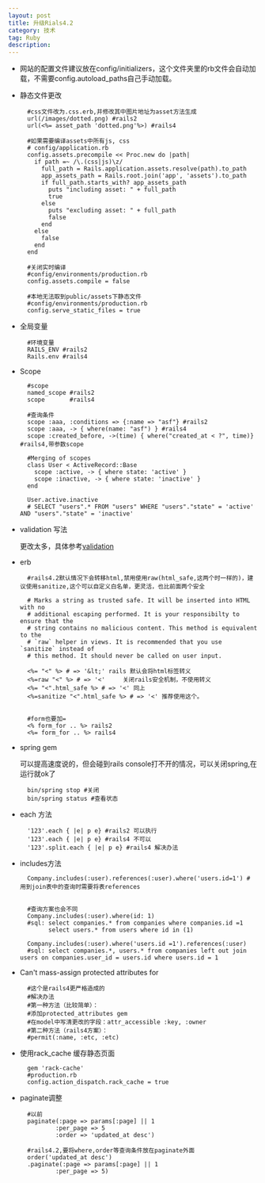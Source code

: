 ```yaml
---
layout: post
title: 升级Rials4.2
category: 技术
tag: Ruby
description:
---
```


- 网站的配置文件建议放在config/initializers，这个文件夹里的rb文件会自动加载，不需要config.autoload_paths自己手动加载。

- 静态文件更改

        #css文件改为.css.erb,并修改其中图片地址为asset方法生成
        url(/images/dotted.png) #rails2
        url(<%= asset_path 'dotted.png'%>) #rails4

        #如果需要编译assets中所有js, css
        # config/application.rb
        config.assets.precompile << Proc.new do |path|
          if path =~ /\.(css|js)\z/
            full_path = Rails.application.assets.resolve(path).to_path
            app_assets_path = Rails.root.join('app', 'assets').to_path
            if full_path.starts_with? app_assets_path
              puts "including asset: " + full_path
              true
            else
              puts "excluding asset: " + full_path
              false
            end
          else
            false
          end
        end

        #关闭实时编译
        #config/environments/production.rb
        config.assets.compile = false

        #本地无法取到public/assets下静态文件
        #config/environments/production.rb
        config.serve_static_files = true

- 全局变量

        #环境变量
        RAILS_ENV #rails2
        Rails.env #rails4

- Scope

        #scope
        named_scope #rails2
        scope       #rails4

        #查询条件
        scope :aaa, :conditions => {:name => "asf"} #rails2
        scope :aaa, -> { where(name: "asf") } #rails4
        scope :created_before, ->(time) { where("created_at < ?", time)} #rails4,带参数scope

        #Merging of scopes
        class User < ActiveRecord::Base
          scope :active, -> { where state: 'active' }
          scope :inactive, -> { where state: 'inactive' }
        end

        User.active.inactive
        # SELECT "users".* FROM "users" WHERE "users"."state" = 'active' AND "users"."state" = 'inactive'

- validation 写法

     更改太多，具体参考[validation](http://guides.rubyonrails.org/active_record_validations.html)

- erb

        #rails4.2默认情况下会转移html,禁用使用raw(html_safe,这两个时一样的)，建议使用sanitize,这个可以自定义白名单，更灵活，也比前面两个安全

        # Marks a string as trusted safe. It will be inserted into HTML with no
        # additional escaping performed. It is your responsibilty to ensure that the
        # string contains no malicious content. This method is equivalent to the
        # `raw` helper in views. It is recommended that you use `sanitize` instead of
        # this method. It should never be called on user input.

        <%= "<" %> # => '&lt;' rails 默认会将html标签转义
        <%=raw "<" %> # => '<'     关闭rails安全机制，不使用转义
        <%= "<".html_safe %> # => '<' 同上
        <%=sanitize "<".html_safe %> # => '<' 推荐使用这个。


        #form也要加=
        <% form_for .. %> rails2
        <%= form_for .. %> rails4

- spring gem

    可以提高速度说的，但会碰到rails console打不开的情况，可以关闭spring,在运行就ok了

        bin/spring stop #关闭
        bin/spring status #查看状态

- each 方法

        '123'.each { |e| p e} #rails2 可以执行
        '123'.each { |e| p e} #rails4 不可以
        '123'.split.each { |e| p e} #rails4 解决办法

- includes方法

        Company.includes(:user).references(:user).where('users.id=1') # 用到join表中的查询时需要将表references


        #查询方案也会不同
        Company.includes(:user).where(id: 1)
        #sql: select companies.* from companies where companies.id =1
              select users.* from users where id in (1)

        Company.includes(:user).where('users.id =1').references(:user)
        #sql: select companies.*, users.* from companies left out join users on companies.user_id = users.id where users.id = 1

- Can't mass-assign protected attributes for

        #这个是rails4更严格造成的
        #解决办法
        #第一种方法（比较简单）：
        #添加protected_attributes gem
        #在model中写清更改的字段：attr_accessible :key, :owner
        #第二种方法（rails4方案）：
        #permit(:name, :etc, :etc)

- 使用rack_cache 缓存静态页面

        gem 'rack-cache'
        #production.rb
        config.action_dispatch.rack_cache = true

- paginate调整
        
        #以前
        paginate(:page => params[:page] || 1
                :per_page => 5
                :order => 'updated_at desc')

        #rails4.2,要将where,order等查询条件放在paginate外面
        order('updated_at desc')
        .paginate(:page => params[:page] || 1
                :per_page => 5)
